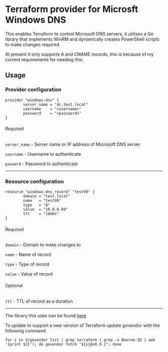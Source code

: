 # Terraform provider for Microsft Windows DNS

This enables Terraform to control Microsoft DNS servers, it utilises a Go library that implements WinRM and 
dynamically creates PowerShell scripts to make changes required.

At present it only supports A and CNAME records, this is because of my current requirements for needing this.


## Usage
### Provider configuration
```
provider "windows-dns" {
        server_name = "dc.test.local"
        username    = "<username>"
        password    = "<password>"
}
```
###### Required
`server_name` - Server name or IP address of Microsoft DNS server

`username` - Username to authenticate
 
`pasword` - Password to authenticate

------
### Resource configuration
```
resource "windows-dns_record" "test99" {
        domain = "test.local"
        name   = "test99"
        type   = "A"
        value  = "10.0.0.99"
        ttl    = "10m0s"
}
```
###### Required
`domain` - Domain to make changes to

`name` - Name of record

`type` - Type of record

`value` - Value of record

###### Optional
`ttl` - TTL of record as a duration

----

The library this uses can be found [here][1]

[1]: https://github.com/Bourne-ID/winrm-dns-client

To update to support a new version of Terraform update govendor with the following command
```
for i in $(govendor list | grep terraform | grep -v Bourne-ID | awk '{print $2}'); do govendor fetch "${i}@v0.9.1"; done
```
